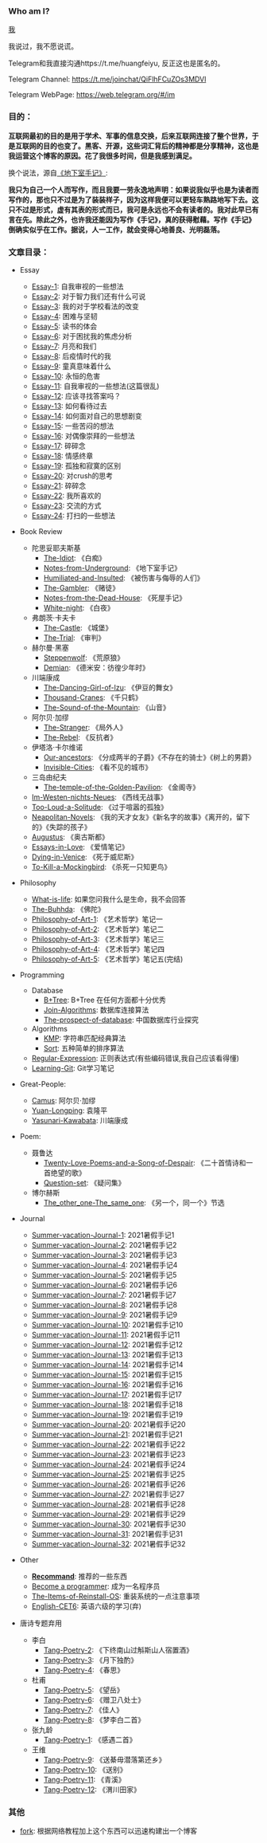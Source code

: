 ### Who am I?

[我](https://huang-feiyu.github.io/about)

我说过，我不愿说谎。

Telegram和我直接沟通https://t.me/huangfeiyu,
反正这也是匿名的。

Telegram Channel: https://t.me/joinchat/QiFlhFCuZOs3MDVl

Telegram WebPage: https://web.telegram.org/#/im

### 目的：

**互联网最初的目的是用于学术、军事的信息交换，后来互联网连接了整个世界，于是互联网的目的也变了。黑客、开源，这些词汇背后的精神都是分享精神，这也是我运营这个博客的原因。花了我很多时间，但是我感到满足。**

换个说法，源自[《地下室手记》](https://huang-feiyu.github.io/2021/05/25/Notes-from-Underground):

**我只为自己一个人而写作，而且我要一劳永逸地声明：如果说我似乎也是为读者而写作的，那也只不过是为了装装样子，因为这样我便可以更轻车熟路地写下去。这只不过是形式，虚有其表的形式而已，我可是永远也不会有读者的。我对此早已有言在先。除此之外，也许我还能因为写作《手记》，真的获得慰藉。写作《手记》倒确实似乎在工作。据说，人一工作，就会变得心地善良、光明磊落。**

### 文章目录：

* Essay
    * [Essay-1](https://huang-feiyu.github.io/2021/05/10/Essay-1): 自我审视的一些想法
    * [Essay-2](https://huang-feiyu.github.io/2021/05/12/Essay-2): 对于智力我们还有什么可说
    * [Essay-3](https://huang-feiyu.github.io/2021/05/14/Essay-3): 我的对于学校看法的改变
    * [Essay-4](https://huang-feiyu.github.io/2021/05/17/Essay-4): 困难与坚韧
    * [Essay-5](https://huang-feiyu.github.io/2021/05/20/Essay-5): 读书的体会
    * [Essay-6](https://huang-feiyu.github.io/2021/05/21/Essay-6): 对于困扰我的焦虑分析
    * [Essay-7](https://huang-feiyu.github.io/2021/05/24/Essay-7): 月亮和我们
    * [Essay-8](https://huang-feiyu.github.io/2021/05/27/Essay-8): 后疫情时代的我
    * [Essay-9](https://huang-feiyu.github.io/2021/06/01/Essay-9): 童真意味着什么
    * [Essay-10](https://huang-feiyu.github.io/2021/06/07/Essay-10): 永恒的危害
    * [Essay-11](https://huang-feiyu.github.io/2021/06/10/Essay-11): 自我审视的一些想法(这篇很乱)
    * [Essay-12](https://huang-feiyu.github.io/2021/06/17/Essay-12): 应该寻找答案吗？
    * [Essay-13](https://huang-feiyu.github.io/2021/06/22/Essay-13): 如何看待过去
    * [Essay-14](https://huang-feiyu.github.io/2021/06/27/Essay-14): 如何面对自己的思想剧变
    * [Essay-15](https://huang-feiyu.github.io/2021/06/30/Essay-15): 一些苦闷的想法
    * [Essay-16](https://huang-feiyu.github.io/2021/07/01/Essay-16): 对偶像崇拜的一些想法
    * [Essay-17](https://huang-feiyu.github.io/2021/07/03/Essay-17): 碎碎念
    * [Essay-18](https://huang-feiyu.github.io/2021/07/04/Essay-18): 情感终章
    * [Essay-19](https://huang-feiyu.github.io/2021/07/06/Essay-19): 孤独和寂寞的区别
    * [Essay-20](https://huang-feiyu.github.io/2021/07/10/Essay-20): 对crush的思考
    * [Essay-21](https://huang-feiyu.github.io/2021/07/16/Essay-21): 碎碎念
    * [Essay-22](https://huang-feiyu.github.io/2021/07/21/Essay-22): 我所喜欢的
    * [Essay-23](https://huang-feiyu.github.io/2021/07/24/Essay-23): 交流的方式
    * [Essay-24](https://huang-feiyu.github.io/2021/07/27/Essay-24): 打扫的一些想法
* Book Review
    * 陀思妥耶夫斯基
         * [The-Idiot](https://huang-feiyu.github.io/2021/06/05/The-Idiot): 《白痴》 
         * [Notes-from-Underground](https://huang-feiyu.github.io/2021/05/25/Notes-from-Underground): 《地下室手记》
         * [Humiliated-and-Insulted](https://huang-feiyu.github.io/2021/07/10/Humiliated-and-Insulted): 《被伤害与侮辱的人们》
         * [The-Gambler](https://huang-feiyu.github.io/2021/05/28/The-Gambler): 《赌徒》
         * [Notes-from-the-Dead-House](https://huang-feiyu.github.io/2021/06/16/Notes-from-the-Dead-House): 《死屋手记》
         * [White-night](https://huang-feiyu.github.io/2021/05/28/White-night): 《白夜》
    * 弗朗茨·卡夫卡
         * [The-Castle](https://huang-feiyu.github.io/2021/07/12/The-Castle): 《城堡》
         * [The-Trial](https://huang-feiyu.github.io/2021/07/16/The-Trial): 《审判》
    * 赫尔曼·黑塞
         * [Steppenwolf](https://huang-feiyu.github.io/2021/06/11/Steppenwolf): 《荒原狼》
         * [Demian](https://huang-feiyu.github.io/2021/05/22/Demian): 《德米安：彷徨少年时》
    * 川端康成
         * [The-Dancing-Girl-of-lzu](https://huang-feiyu.github.io/2021/07/08/The-Dancing-Girl-of-Izu): 《伊豆的舞女》
         * [Thousand-Cranes](https://huang-feiyu.github.io/2021/07/08/Thousand-Cranes): 《千只鹤》
         * [The-Sound-of-the-Mountain](https://huang-feiyu.github.io/2021/07/11/The-Sound-of-the-Mountain): 《山音》
    * 阿尔贝·加缪
         * [The-Stranger](https://huang-feiyu.github.io/2021/07/28/The-Stranger): 《局外人》
         * [The-Rebel](https://huang-feiyu.github.io/2021/06/26/The-Rebel): 《反抗者》   
    * 伊塔洛·卡尔维诺
         * [Our-ancestors](https://huang-feiyu.github.io/2021/06/06/Our-ancestors): 《分成两半的子爵》《不存在的骑士》《树上的男爵》
         * [Invisible-Cities](https://huang-feiyu.github.io/2021/06/07/Invisible-Cities): 《看不见的城市》
    * 三岛由纪夫
         * [The-temple-of-the-Golden-Pavilion](https://huang-feiyu.github.io/2021/07/19/The-temple-of-the-Golden-Pavilion): 《金阁寺》
    * [Im-Westen-nichts-Neues](https://huang-feiyu.github.io/2021/05/15/Im-Westen-nichts-Neues): 《西线无战事》
    * [Too-Loud-a-Solitude](https://huang-feiyu.github.io/2021/06/12/Too-Loud-a-Solitude): 《过于喧嚣的孤独》
    * [Neapolitan-Novels](https://huang-feiyu.github.io/2021/07/02/Neapolitan-Novels): 《我的天才女友》《新名字的故事》《离开的，留下的》《失踪的孩子》
    * [Augustus](https://huang-feiyu.github.io/2021/05/27/Augustus): 《奥古斯都》
    * [Essays-in-Love](https://huang-feiyu.github.io/2021/06/04/Essays-in-Love): 《爱情笔记》 
    * [Dying-in-Venice](https://huang-feiyu.github.io/2021/06/09/Dying-in-Venice): 《死于威尼斯》
    * [To-Kill-a-Mockingbird](https://huang-feiyu.github.io/2021/07/18/To-Kill-a-Mockingbird): 《杀死一只知更鸟》
* Philosophy
    * [What-is-life](https://huang-feiyu.github.io/2021/05/23/What-is-life): 如果您问我什么是生命，我不会回答
    * [The-Buhhda](https://huang-feiyu.github.io/2021/05/30/The-Buddha): 《佛陀》
    * [Philosophy-of-Art-1](https://huang-feiyu.github.io/2021/05/21/Philosophy-of-Art-1): 《艺术哲学》笔记一
    * [Philosophy-of-Art-2](https://huang-feiyu.github.io/2021/05/22/Philosophy-of-Art-2): 《艺术哲学》笔记二
    * [Philosophy-of-Art-3](https://huang-feiyu.github.io/2021/05/23/Philosophy-of-Art-3): 《艺术哲学》笔记三
    * [Philosophy-of-Art-4](https://huang-feiyu.github.io/2021/05/25/Philosophy-of-Art-4): 《艺术哲学》笔记四
    * [Philosophy-of-Art-5](https://huang-feiyu.github.io/2021/05/31/Philosophy-of-Art-5): 《艺术哲学》笔记五(完结)
* Programming
    * Database
        * [B+Tree](https://huang-feiyu.github.io/2021/05/21/B-Plus-Tree): B+Tree 在任何方面都十分优秀
        * [Join-Algorithms](https://huang-feiyu.github.io/2021/06/28/Join-Algorithm): 数据库连接算法
        * [The-prospect-of-database](https://huang-feiyu.github.io/2021/07/07/the-prospect-of-database): 中国数据库行业探究
    * Algorithms
        * [KMP](https://huang-feiyu.github.io/2021/05/11/KMP): 字符串匹配经典算法
        * [Sort](https://huang-feiyu.github.io/2021/05/11/Sort): 五种简单的排序算法
    * [Regular-Expression](https://huang-feiyu.github.io/2021/07/05/Regular-Expression): 正则表达式(有些编码错误,我自己应该看得懂)
    * [Learning-Git](https://huang-feiyu.github.io/2021/07/28/Learning-Git): Git学习笔记
* Great-People:
    * [Camus](https://huang-feiyu.github.io/2021/05/21/Camus): 阿尔贝·加缪
    * [Yuan-Longping](https://huang-feiyu.github.io/2021/05/22/Yuan-Longping): 袁隆平
    * [Yasunari-Kawabata](https://huang-feiyu.github.io/2021/07/22/Yasunari-Kawabata): 川端康成
* Poem:
    * 聂鲁达 
        * [Twenty-Love-Poems-and-a-Song-of-Despair](https://huang-feiyu.github.io/2021/05/29/Twenty-Love-Poems-and-a-Song-of-Despair): 《二十首情诗和一首绝望的歌》
        * [Question-set](https://huang-feiyu.github.io/2021/05/29/Question-set): 《疑问集》
    * 博尔赫斯
        * [The_other_one-The_same_one](https://huang-feiyu.github.io/2021/06/23/The_other_one-The_same_one): 《另一个，同一个》节选
* Journal
    * [Summer-vacation-Journal-1](https://huang-feiyu.github.io/2021/06/27/Summer-vacation-Journal-1): 2021暑假手记1 
    * [Summer-vacation-Journal-2](https://huang-feiyu.github.io/2021/06/28/Summer-vacation-Journal-2): 2021暑假手记2
    * [Summer-vacation-Journal-3](https://huang-feiyu.github.io/2021/06/29/Summer-vacation-Journal-3): 2021暑假手记3
    * [Summer-vacation-Journal-4](https://huang-feiyu.github.io/2021/06/30/Summer-vacation-Journal-4): 2021暑假手记4
    * [Summer-vacation-Journal-5](https://huang-feiyu.github.io/2021/07/01/Summer-vacation-Journal-5): 2021暑假手记5
    * [Summer-vacation-Journal-6](https://huang-feiyu.github.io/2021/07/02/Summer-vacation-Journal-6): 2021暑假手记6
    * [Summer-vacation-Journal-7](https://huang-feiyu.github.io/2021/07/03/Summer-vacation-Journal-7): 2021暑假手记7
    * [Summer-vacation-Journal-8](https://huang-feiyu.github.io/2021/07/04/Summer-vacation-Journal-8): 2021暑假手记8
    * [Summer-vacation-Journal-9](https://huang-feiyu.github.io/2021/07/05/Summer-vacation-Journal-9): 2021暑假手记9
    * [Summer-vacation-Journal-10](https://huang-feiyu.github.io/2021/07/06/Summer-vacation-Journal-10): 2021暑假手记10
    * [Summer-vacation-Journal-11](https://huang-feiyu.github.io/2021/07/07/Summer-vacation-Journal-11): 2021暑假手记11
    * [Summer-vacation-Journal-12](https://huang-feiyu.github.io/2021/07/08/Summer-vacation-Journal-12): 2021暑假手记12
    * [Summer-vacation-Journal-13](https://huang-feiyu.github.io/2021/07/09/Summer-vacation-Journal-13): 2021暑假手记13
    * [Summer-vacation-Journal-14](https://huang-feiyu.github.io/2021/07/10/Summer-vacation-Journal-14): 2021暑假手记14
    * [Summer-vacation-Journal-15](https://huang-feiyu.github.io/2021/07/11/Summer-vacation-Journal-15): 2021暑假手记15
    * [Summer-vacation-Journal-16](https://huang-feiyu.github.io/2021/07/12/Summer-vacation-Journal-16): 2021暑假手记16
    * [Summer-vacation-Journal-17](https://huang-feiyu.github.io/2021/07/13/Summer-vacation-Journal-17): 2021暑假手记17
    * [Summer-vacation-Journal-18](https://huang-feiyu.github.io/2021/07/14/Summer-vacation-Journal-18): 2021暑假手记18
    * [Summer-vacation-Journal-19](https://huang-feiyu.github.io/2021/07/15/Summer-vacation-Journal-19): 2021暑假手记19
    * [Summer-vacation-Journal-20](https://huang-feiyu.github.io/2021/07/16/Summer-vacation-Journal-20): 2021暑假手记20
    * [Summer-vacation-Journal-21](https://huang-feiyu.github.io/2021/07/17/Summer-vacation-Journal-21): 2021暑假手记21
    * [Summer-vacation-Journal-22](https://huang-feiyu.github.io/2021/07/18/Summer-vacation-Journal-22): 2021暑假手记22
    * [Summer-vacation-Journal-23](https://huang-feiyu.github.io/2021/07/19/Summer-vacation-Journal-23): 2021暑假手记23
    * [Summer-vacation-Journal-24](https://huang-feiyu.github.io/2021/07/20/Summer-vacation-Journal-24): 2021暑假手记24
    * [Summer-vacation-Journal-25](https://huang-feiyu.github.io/2021/07/21/Summer-vacation-Journal-25): 2021暑假手记25
    * [Summer-vacation-Journal-26](https://huang-feiyu.github.io/2021/07/22/Summer-vacation-Journal-26): 2021暑假手记26
    * [Summer-vacation-Journal-27](https://huang-feiyu.github.io/2021/07/23/Summer-vacation-Journal-27): 2021暑假手记27
    * [Summer-vacation-Journal-28](https://huang-feiyu.github.io/2021/07/24/Summer-vacation-Journal-28): 2021暑假手记28
    * [Summer-vacation-Journal-29](https://huang-feiyu.github.io/2021/07/25/Summer-vacation-Journal-29): 2021暑假手记29
    * [Summer-vacation-Journal-30](https://huang-feiyu.github.io/2021/07/26/Summer-vacation-Journal-30): 2021暑假手记30
    * [Summer-vacation-Journal-31](https://huang-feiyu.github.io/2021/07/27/Summer-vacation-Journal-31): 2021暑假手记31
    * [Summer-vacation-Journal-32](https://huang-feiyu.github.io/2021/07/28/Summer-vacation-Journal-32): 2021暑假手记32
* Other
    * [**Recommand**](https://huang-feiyu.github.io/Recommand): 推荐的一些东西
    * [Become a programmer](https://huang-feiyu.github.io/2021/05/08/Become-a-programmer): 成为一名程序员
    * [The-Items-of-Reinstall-OS](https://huang-feiyu.github.io/2021/07/17/The-Items-of-Reinstall-OS/): 重装系统的一点注意事项
    * [English-CET6](https://huang-feiyu.github.io/2021/05/13/English-CET6): 英语六级的学习(弃)

* 唐诗专题弃用
    * 李白
        * [Tang-Poetry-2](https://huang-feiyu.github.io/2021/06/08/Tang-Poetry-2): 《下终南山过斛斯山人宿置酒》 
        * [Tang-Poetry-3](https://huang-feiyu.github.io/2021/06/09/Tang-Poetry-3): 《月下独酌》
        * [Tang-Poetry-4](https://huang-feiyu.github.io/2021/06/10/Tang-Poetry-4): 《春思》
    * 杜甫
        * [Tang-Poetry-5](https://huang-feiyu.github.io/2021/06/11/Tang-Poetry-5): 《望岳》
        * [Tang-Poetry-6](https://huang-feiyu.github.io/2021/06/12/Tang-Poetry-6): 《赠卫八处士》
        * [Tang-Poetry-7](https://huang-feiyu.github.io/2021/06/13/Tang-Poetry-7): 《佳人》
        * [Tang-Poetry-8](https://huang-feiyu.github.io/2021/06/14/Tang-Poetry-8): 《梦李白二首》
    * 张九龄
        * [Tang-Poetry-1](https://huang-feiyu.github.io/2021/06/07/Tang-Poetry-1): 《感遇二首》
    * 王维
        * [Tang-Poetry-9](https://huang-feiyu.github.io/2021/06/16/Tang-Poetry-9): 《送綦毋潜落第还乡》
        * [Tang-Poetry-10](https://huang-feiyu.github.io/2021/06/17/Tang-Poetry-10): 《送别》
        * [Tang-Poetry-11](https://huang-feiyu.github.io/2021/06/22/Tang-Poetry-11): 《青溪》
        * [Tang-Poetry-12](https://huang-feiyu.github.io/2021/06/23/Tang-Poetry-12): 《渭川田家》

### 其他
* [fork](https://github.com/huang-feiyu/huang-feiyu.github.io/blob/master/Resources/huang-blog-fork.zip): 根据网络教程加上这个东西可以迅速构建出一个博客
